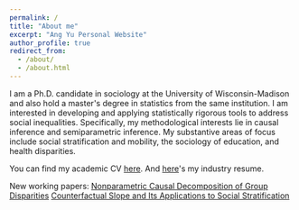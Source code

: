 ```yaml
---
permalink: /
title: "About me"
excerpt: "Ang Yu Personal Website"
author_profile: true
redirect_from: 
  - /about/
  - /about.html
---
```


I am a Ph.D. candidate in sociology at the University of Wisconsin-Madison and also hold a master's degree in statistics from the same institution. I am interested in developing and applying statistically rigorous tools to address social inequalities. Specifically, my methodological interests lie in causal inference and semiparametric inference. My substantive areas of focus include social stratification and mobility, the sociology of education, and health disparities.

You can find my academic CV [here](https://ang-yu.github.io/files/MyCV.pdf).
And [here](https://ang-yu.github.io/files/AngYu_Resume.pdf)'s my industry resume. 

New working papers: 
[Nonparametric Causal Decomposition of Group Disparities](https://arxiv.org/abs/2306.16591)
[Counterfactual Slope and Its Applications to Social Stratification](https://arxiv.org/abs/2401.07000)
